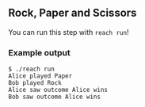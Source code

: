 ## Rock, Paper and Scissors

You can run this step with ``reach run``!

### Example output
```
$ ./reach run
Alice played Paper
Bob played Rock
Alice saw outcome Alice wins
Bob saw outcome Alice wins
```
